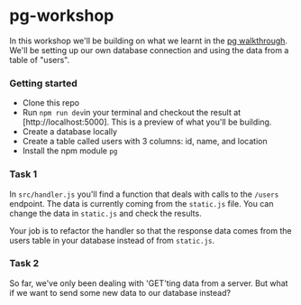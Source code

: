 # pg-workshop

In this workshop we'll be building on what we learnt in the [pg walkthrough](https://github.com/shiryz/pg-walkthrough). We'll be setting up our own database connection and using the data from a table of "users".

### Getting started

- Clone this repo
- Run `npm run dev`in your terminal and checkout the result at [http://localhost:5000]. This is a preview of what you'll be building.
- Create a database locally
- Create a table called users with 3 columns: id, name, and location
- Install the npm module `pg`

### Task 1

In `src/handler.js` you'll find a function that deals with calls to the `/users` endpoint. The data is currently coming from the `static.js` file. You can change the data in `static.js` and check the results.

Your job is to refactor the handler so that the response data comes from the users table in your database instead of from `static.js`.

### Task 2

So far, we've only been dealing with 'GET'ting data from a server. But what if we want to send some new data to our database instead?
